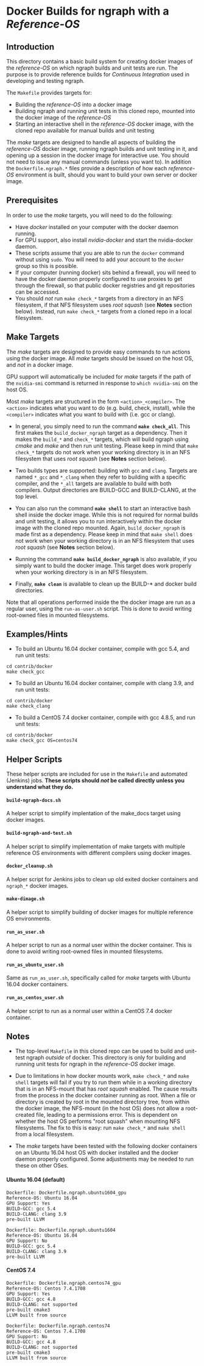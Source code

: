# Docker Builds for ngraph with a _Reference-OS_

## Introduction

This directory contains a basic build system for creating docker images of the _reference-OS_ on which ngraph builds and unit tests are run.  The purpose is to provide reference builds for _Continuous Integration_ used in developing and testing ngraph.

The `Makefile` provides targets for:

* Building the _reference-OS_ into a docker image
* Building ngraph and running unit tests in this cloned repo, mounted into the docker image of the _reference-OS_
* Starting an interactive shell in the _reference-OS_ docker image, with the cloned repo available for manual builds and unit testing

The _make_ targets are designed to handle all aspects of building the _reference-OS_ docker image, running ngraph builds and unit testing in it, and opening up a session in the docker image for interactive use.  You should not need to issue any manual commands (unless you want to).  In addition the `Dockerfile.ngraph.*` files provide a description of how each _reference-OS_ environment is built, should you want to build your own server or docker image.

## Prerequisites

In order to use the _make_ targets, you will need to do the following:

* Have *docker* installed on your computer with the docker daemon running.
* For GPU support, also install *nvidia-docker* and start the nvidia-docker daemon.
* These scripts assume that you are able to run the `docker` command without using `sudo`.  You will need to add your account to the `docker` group so this is possible.
* If your computer (running docker) sits behind a firewall, you will need to have the docker daemon properly configured to use proxies to get through the firewall, so that public docker registries and git repositories can be accessed.
* You should _not_ run `make check_*` targets from a directory in an NFS filesystem, if that NFS filesystem uses _root squash_ (see **Notes** section below).  Instead, run `make check_*` targets from a cloned repo in a local filesystem.

## Make Targets

The _make_ targets are designed to provide easy commands to run actions using the docker image.  All _make_ targets should be issued on the host OS, and _not_ in a docker image.

GPU support will automatically be included for _make_ targets if the path of the `nvidia-smi` command is returned in response to `which nvidia-smi` on the host OS.

Most _make_ targets are structured in the form `<action>_<compiler>`.  The `<action>` indicates what you want to do (e.g. build, check, install), while the `<compiler>` indicates what you want to build with (i.e. gcc or clang).

* In general, you simply need to run the command **`make check_all`**.  This first makes the `build_docker_ngraph` target as a dependency.  Then it makes the `build_*` and `check_*` targets, which will build ngraph using _cmake_ and _make_ and then run unit testing.  Please keep in mind that `make check_*` targets do not work when your working directory is in an NFS filesystem that uses _root squash_ (see **Notes** section below).

* Two builds types are supported: building with `gcc` and `clang`.  Targets are named `*_gcc` and `*_clang` when they refer to building with a specific compiler, and the `*_all` targets are available to build with both compilers.  Output directories are BUILD-GCC and BUILD-CLANG, at the top level.

* You can also run the command **`make shell`** to start an interactive bash shell inside the docker image.  While this is not required for normal builds and unit testing, it allows you to run interactively within the docker image with the cloned repo mounted.  Again, `build_docker_ngraph` is made first as a dependency.  Please keep in mind that `make shell` does not work when your working directory is in an NFS filesystem that uses _root squash_ (see **Notes** section below).

* Running the command **`make build_docker_ngraph`** is also available, if you simply want to build the docker image.  This target does work properly when your working directory is in an NFS filesystem.

* Finally, **`make clean`** is available to clean up the BUILD-* and docker build directories.

Note that all operations performed inside the the docker image are run as a regular user, using the `run-as-user.sh` script.  This is done to avoid writing root-owned files in mounted filesystems.

## Examples/Hints

* To build an Ubuntu 16.04 docker container, compile with gcc 5.4, and run unit tests:

```
cd contrib/docker
make check_gcc
```

* To build an Ubuntu 16.04 docker container, compile with clang 3.9, and run unit tests:

```
cd contrib/docker
make check_clang
```

* To build a CentOS 7.4 docker container, compile with gcc 4.8.5, and run unit tests:

```
cd contrib/docker
make check_gcc OS=centos74
```

## Helper Scripts

These helper scripts are included for use in the `Makefile` and automated (Jenkins) jobs.  **These scripts should _not_ be called directly unless you understand what they do.**

#### `build-ngraph-docs.sh`

A helper script to simplify implentation of the make_docs target using docker images.

#### `build-ngraph-and-test.sh`

A helper script to simplify implementation of make targets with multiple reference OS environments with different compilers using docker images.

#### `docker_cleanup.sh`

A helper script for Jenkins jobs to clean up old exited docker containers and `ngraph_*` docker images.

#### `make-dimage.sh`

A helper script to simplify building of docker images for multiple reference OS environments.

#### `run_as_user.sh`

A helper script to run as a normal user within the docker container.  This is done to avoid writing root-owned files in mounted filesystems.

#### `run_as_ubuntu_user.sh`

Same as `run_as_user.sh`, specifically called for _make_ targets with Ubuntu 16.04 docker containers.

#### `run_as_centos_user.sh`

A helper script to run as a normal user within a CentOS 7.4 docker container.

## Notes

* The top-level `Makefile` in this cloned repo can be used to build and unit-test ngraph _outside_ of docker.  This directory is only for building and running unit tests for ngraph in the _reference-OS_ docker image.

* Due to limitations in how docker mounts work, `make check_*` and `make shell` targets will fail if you try to run them while in a working directory that is in an NFS-mount that has _root squash_ enabled.  The cause results from the process in the docker container running as root.  When a file or directory is created by root in the mounted directory tree, from within the docker image, the NFS-mount (in the host OS) does not allow a root-created file, leading to a permissions error.  This is dependent on whether the host OS performs "root squash" when mounting NFS filesystems.  The fix to this is easy: run `make check_*` and `make shell` from a local filesystem.

* The _make_ targets have been tested with the following docker containers on an Ubuntu 16.04 host OS with docker installed and the docker daemon properly configured.  Some adjustments may be needed to run these on other OSes.

#### Ubuntu 16.04 (default)

```
Dockerfile: Dockerfile.ngraph.ubuntu1604_gpu
Reference-OS: Ubuntu 16.04
GPU Support: Yes
BUILD-GCC: gcc 5.4
BUILD-CLANG: clang 3.9
pre-built LLVM
```
```
Dockerfile: Dockerfile.ngraph.ubuntu1604
Reference-OS: Ubuntu 16.04
GPU Support: No
BUILD-GCC: gcc 5.4
BUILD-CLANG: clang 3.9
pre-built LLVM
```

#### CentOS 7.4 

```
Dockerfile: Dockerfile.ngraph.centos74_gpu
Reference-OS: Centos 7.4.1708
GPU Support: Yes
BUILD-GCC: gcc 4.8
BUILD-CLANG: not supported
pre-built cmake3
LLVM built from source
```
```
Dockerfile: Dockerfile.ngraph.centos74
Reference-OS: Centos 7.4.1708
GPU Support: No
BUILD-GCC: gcc 4.8
BUILD-CLANG: not supported
pre-built cmake3
LLVM built from source
```
